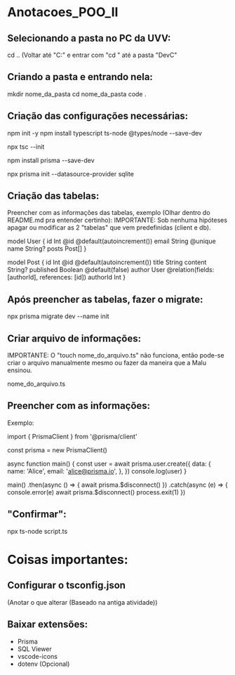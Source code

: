 # Anotacoes_POO_II

## Selecionando a pasta no PC da UVV:
cd ..
(Voltar até "C:" e entrar com "cd " até a pasta "DevC"

## Criando a pasta e entrando nela:
mkdir nome_da_pasta
cd nome_da_pasta
code .

## Criação das configurações necessárias:
npm init -y
npm install typescript ts-node @types/node --save-dev

npx tsc --init

npm install prisma --save-dev

npx prisma init --datasource-provider sqlite

## Criação das tabelas:
Preencher com as informações das tabelas, exemplo (Olhar dentro do README.md pra entender certinho):
IMPORTANTE: Sob nenhuma hipóteses apagar ou modificar as 2 "tabelas" que vem predefinidas (client e db).

model User {
  id    Int     @id @default(autoincrement())
  email String  @unique
  name  String?
  posts Post[]
}

model Post {
  id        Int     @id @default(autoincrement())
  title     String
  content   String?
  published Boolean @default(false)
  author    User    @relation(fields: [authorId], references: [id])
  authorId  Int
}

## Após preencher as tabelas, fazer o migrate:
npx prisma migrate dev --name init

## Criar arquivo de informações:
IMPORTANTE: O "touch nome_do_arquivo.ts" não funciona, então pode-se criar o arquivo manualmente mesmo ou fazer da maneira que a Malu ensinou.

nome_do_arquivo.ts

## Preencher com as informações:
Exemplo:

import { PrismaClient } from '@prisma/client'

const prisma = new PrismaClient()

async function main() {
  const user = await prisma.user.create({
    data: {
      name: 'Alice',
      email: 'alice@prisma.io',
    },
  })
  console.log(user)
}

main()
  .then(async () => {
    await prisma.$disconnect()
  })
  .catch(async (e) => {
    console.error(e)
    await prisma.$disconnect()
    process.exit(1)
  })

## "Confirmar":
npx ts-node script.ts

# Coisas importantes:
## Configurar o tsconfig.json
(Anotar o que alterar (Baseado na antiga atividade))

## Baixar extensões:
- Prisma
- SQL Viewer
- vscode-icons
- dotenv (Opcional)

